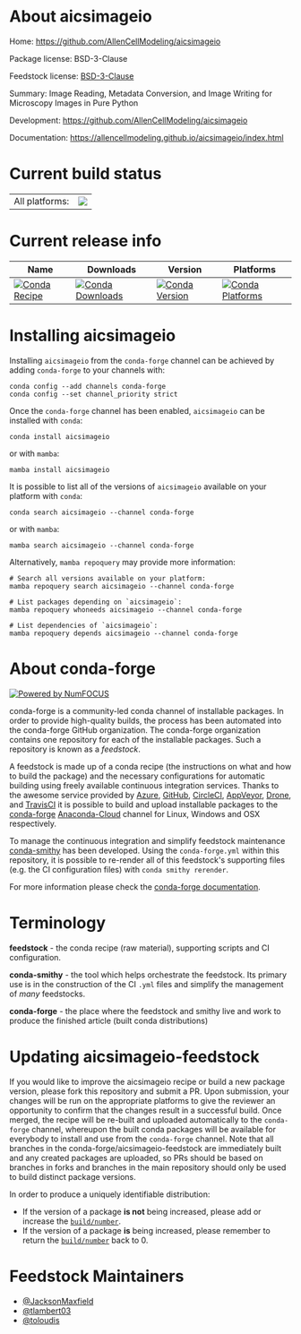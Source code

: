 About aicsimageio
=================

Home: https://github.com/AllenCellModeling/aicsimageio

Package license: BSD-3-Clause

Feedstock license: [BSD-3-Clause](https://github.com/conda-forge/aicsimageio-feedstock/blob/main/LICENSE.txt)

Summary: Image Reading, Metadata Conversion, and Image Writing for Microscopy Images in Pure Python

Development: https://github.com/AllenCellModeling/aicsimageio

Documentation: https://allencellmodeling.github.io/aicsimageio/index.html

Current build status
====================


<table><tr><td>All platforms:</td>
    <td>
      <a href="https://dev.azure.com/conda-forge/feedstock-builds/_build/latest?definitionId=13944&branchName=main">
        <img src="https://dev.azure.com/conda-forge/feedstock-builds/_apis/build/status/aicsimageio-feedstock?branchName=main">
      </a>
    </td>
  </tr>
</table>

Current release info
====================

| Name | Downloads | Version | Platforms |
| --- | --- | --- | --- |
| [![Conda Recipe](https://img.shields.io/badge/recipe-aicsimageio-green.svg)](https://anaconda.org/conda-forge/aicsimageio) | [![Conda Downloads](https://img.shields.io/conda/dn/conda-forge/aicsimageio.svg)](https://anaconda.org/conda-forge/aicsimageio) | [![Conda Version](https://img.shields.io/conda/vn/conda-forge/aicsimageio.svg)](https://anaconda.org/conda-forge/aicsimageio) | [![Conda Platforms](https://img.shields.io/conda/pn/conda-forge/aicsimageio.svg)](https://anaconda.org/conda-forge/aicsimageio) |

Installing aicsimageio
======================

Installing `aicsimageio` from the `conda-forge` channel can be achieved by adding `conda-forge` to your channels with:

```
conda config --add channels conda-forge
conda config --set channel_priority strict
```

Once the `conda-forge` channel has been enabled, `aicsimageio` can be installed with `conda`:

```
conda install aicsimageio
```

or with `mamba`:

```
mamba install aicsimageio
```

It is possible to list all of the versions of `aicsimageio` available on your platform with `conda`:

```
conda search aicsimageio --channel conda-forge
```

or with `mamba`:

```
mamba search aicsimageio --channel conda-forge
```

Alternatively, `mamba repoquery` may provide more information:

```
# Search all versions available on your platform:
mamba repoquery search aicsimageio --channel conda-forge

# List packages depending on `aicsimageio`:
mamba repoquery whoneeds aicsimageio --channel conda-forge

# List dependencies of `aicsimageio`:
mamba repoquery depends aicsimageio --channel conda-forge
```


About conda-forge
=================

[![Powered by
NumFOCUS](https://img.shields.io/badge/powered%20by-NumFOCUS-orange.svg?style=flat&colorA=E1523D&colorB=007D8A)](https://numfocus.org)

conda-forge is a community-led conda channel of installable packages.
In order to provide high-quality builds, the process has been automated into the
conda-forge GitHub organization. The conda-forge organization contains one repository
for each of the installable packages. Such a repository is known as a *feedstock*.

A feedstock is made up of a conda recipe (the instructions on what and how to build
the package) and the necessary configurations for automatic building using freely
available continuous integration services. Thanks to the awesome service provided by
[Azure](https://azure.microsoft.com/en-us/services/devops/), [GitHub](https://github.com/),
[CircleCI](https://circleci.com/), [AppVeyor](https://www.appveyor.com/),
[Drone](https://cloud.drone.io/welcome), and [TravisCI](https://travis-ci.com/)
it is possible to build and upload installable packages to the
[conda-forge](https://anaconda.org/conda-forge) [Anaconda-Cloud](https://anaconda.org/)
channel for Linux, Windows and OSX respectively.

To manage the continuous integration and simplify feedstock maintenance
[conda-smithy](https://github.com/conda-forge/conda-smithy) has been developed.
Using the ``conda-forge.yml`` within this repository, it is possible to re-render all of
this feedstock's supporting files (e.g. the CI configuration files) with ``conda smithy rerender``.

For more information please check the [conda-forge documentation](https://conda-forge.org/docs/).

Terminology
===========

**feedstock** - the conda recipe (raw material), supporting scripts and CI configuration.

**conda-smithy** - the tool which helps orchestrate the feedstock.
                   Its primary use is in the construction of the CI ``.yml`` files
                   and simplify the management of *many* feedstocks.

**conda-forge** - the place where the feedstock and smithy live and work to
                  produce the finished article (built conda distributions)


Updating aicsimageio-feedstock
==============================

If you would like to improve the aicsimageio recipe or build a new
package version, please fork this repository and submit a PR. Upon submission,
your changes will be run on the appropriate platforms to give the reviewer an
opportunity to confirm that the changes result in a successful build. Once
merged, the recipe will be re-built and uploaded automatically to the
`conda-forge` channel, whereupon the built conda packages will be available for
everybody to install and use from the `conda-forge` channel.
Note that all branches in the conda-forge/aicsimageio-feedstock are
immediately built and any created packages are uploaded, so PRs should be based
on branches in forks and branches in the main repository should only be used to
build distinct package versions.

In order to produce a uniquely identifiable distribution:
 * If the version of a package **is not** being increased, please add or increase
   the [``build/number``](https://docs.conda.io/projects/conda-build/en/latest/resources/define-metadata.html#build-number-and-string).
 * If the version of a package **is** being increased, please remember to return
   the [``build/number``](https://docs.conda.io/projects/conda-build/en/latest/resources/define-metadata.html#build-number-and-string)
   back to 0.

Feedstock Maintainers
=====================

* [@JacksonMaxfield](https://github.com/JacksonMaxfield/)
* [@tlambert03](https://github.com/tlambert03/)
* [@toloudis](https://github.com/toloudis/)

